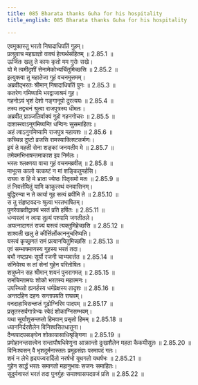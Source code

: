 ```yaml
---
title: 085 Bharata thanks Guha for his hospitality
title_english: 085 Bharata thanks Guha for his hospitality

---
```

<div class="audioEmbed"  caption="श्रीराम-हरिसीताराममूर्ति-घनपाठिभ्यां वचनम्" src="https://archive.org/download/Ramayana-recitation-Sriram-harisItArAmamUrti-Ghanapaati-v2/Kanda_2/Kanda_2_AYK-085-Guha_Krutham_Marga_Darshanam.mp3"></div>

एवमुक्तस्तु भरतो निषादाधिपतिं गुहम्।  
प्रत्युवाच महाप्राज्ञो वाक्यं हेत्यर्थसंहितम् ॥ 2.85.1 ॥   
ऊर्जितः खलु ते कामः कृतो मम गुरोः सखे।  
यो मे त्वमीदृशीं सेनामेकोभ्यर्चितुमिच्छसि ॥ 2.85.2 ॥   
इत्युक्त्वा तु महातेजा गुहं वचनमुत्तमम्।  
अब्रवीद्भरतः श्रीमान् निषादाधिपतिं पुनः ॥ 2.85.3 ॥   
कतरेण गमिष्यामि भरद्वाजाश्रमं गुह।  
गहनोऽयं भृशं देशो गङ्गानूपो दुरत्ययः ॥ 2.85.4 ॥   
तस्य तद्वचनं श्रुत्वा राजपुत्रस्य धीमतः।  
अब्रवीत् प्राञ्जलिर्वाक्यं गुहो गहनगोचरः ॥ 2.85.5 ॥   
दाशास्त्वाऽनुगमिष्यन्ति धन्विनः सुसमाहिताः।  
अहं त्वाऽनुगमिष्यामि राजपुत्र महायशः ॥ 2.85.6 ॥   
कच्चिन्न दुष्टो व्रजसि रामस्याक्लिष्टकर्मणः।  
इयं ते महती सेना शङ्कां जनयतीव मे ॥ 2.85.7 ॥   
तमेवमभिभाषन्तमाकाश इव निर्मलः।  
भरतः श्लक्ष्णया वाचा गुहं वचनमब्रवीत् ॥ 2.85.8 ॥   
माभूत्स कालो यत्कष्टं न मां शङ्कितुमर्हसि।  
राघवः स हि मे भ्राता ज्येष्ठः पितृसमो मतः ॥ 2.85.9 ॥   
तं निवर्त्तयितुं यामि काकुत्स्थं वनवासिनम्।  
बुद्धिरन्या न ते कार्या गुह सत्यं ब्रवीमि ते ॥ 2.85.10 ॥   
स तु संहृष्टवदनः श्रुत्वा भरतभाषितम्।  
पुनरेवाब्रवीद्वाक्यं भरतं प्रति हर्षितः ॥ 2.85.11 ॥   
धन्यस्त्वं न त्वया तुल्यं पश्यामि जगतीतले।  
अयत्नादागतं राज्यं यस्त्वं त्यक्तुमिहेच्छसि ॥ 2.85.12 ॥   
शाश्वती खलु ते कीर्त्तिर्लोकाननुचरिष्यति।  
यस्त्वं कृच्छ्रगतं रामं प्रत्यानयितुमिच्छसि ॥ 2.85.13 ॥   
एवं सम्भाषमाणस्य गुहस्य भरतं तदा।  
बभौ नष्टप्रभः सूर्यो रजनी चाभ्यवर्त्तत ॥ 2.85.14 ॥   
संनिवेश्य स तां सेनां गुहेन परितोषितः।  
शत्रुघ्नेन सह श्रीमान् शयनं पुनरागमत् ॥ 2.85.15 ॥   
रामचिन्तामयः शोको भरतस्य महात्मनः।  
उपस्थितो ह्यनर्हस्य धर्मप्रेक्षस्य तादृशः ॥ 2.85.16 ॥   
अन्तर्दाहेन दहनः सन्तापयति राघवम्।  
वनदाहाभिसन्तप्तं गूढोग्निरिव पादपम् ॥ 2.85.17 ॥   
प्रसृतस्सर्वगात्रेभ्यः स्वेदं शोकाग्निसम्भवम्।  
यथा सूर्यांशुसन्तप्तो हिमवान् प्रसृतो हिमम् ॥ 2.85.18 ॥   
ध्याननिर्दरशैलेन विनिश्वसितधातुना।  
दैन्यपादपसङ्घेन शोकायासाधिश्रृङ्गिणा ॥ 2.85.19 ॥   
प्रमोहानन्तसत्त्वेन सन्तापौषधिवेणुना आक्रान्तो दुःखशैलेन महता कैकयीसुतः ॥ 2.85.20 ॥   
विनिःश्वसन् वै भृशदुर्मनास्ततः प्रमूढसंज्ञः परमापदं गतः।  
शमं न लेभे हृदयज्वरार्दितो नरर्षभो यूथगतो यथर्षभः ॥ 2.85.21 ॥   
गुहेन सार्द्धं भरतः समागतो महानुभावः सजनः समाहितः।  
सुदुर्मनास्तं भरतं तदा पुनर्गुहः समाश्वासयदग्रजं प्रति ॥ 2.85.22 ॥   